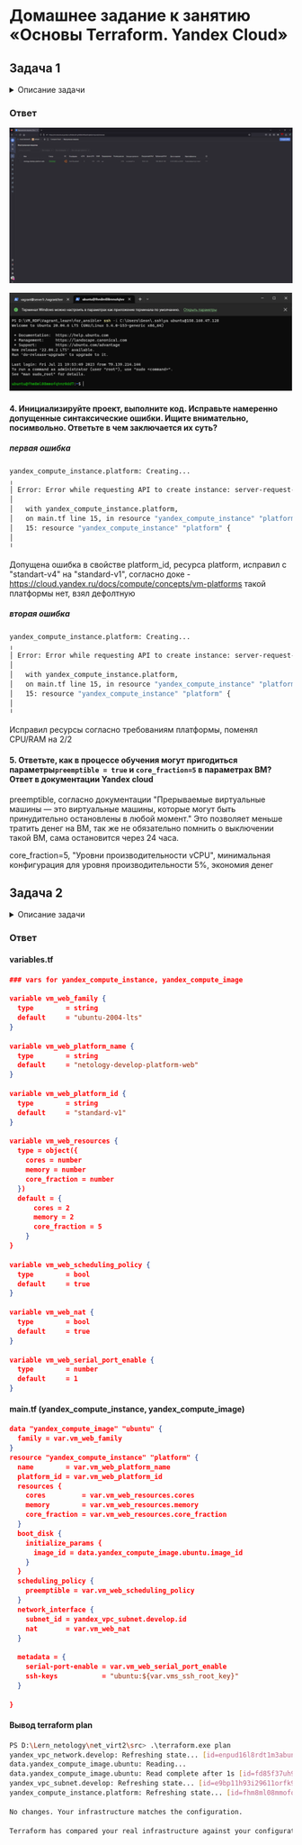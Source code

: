 # Домашнее задание к занятию «Основы Terraform. Yandex Cloud»

## Задача 1

<details>
  <summary>Описание задачи</summary>
1. Изучите проект. В файле variables.tf объявлены переменные для yandex provider.
2. Переименуйте файл personal.auto.tfvars_example в personal.auto.tfvars. Заполните переменные (идентификаторы облака, токен доступа). Благодаря .gitignore этот файл не попадет в публичный репозиторий. **Вы можете выбрать иной способ безопасно передать секретные данные в terraform.**
3. Сгенерируйте или используйте свой текущий ssh ключ. Запишите его открытую часть в переменную **vms_ssh_root_key**.
4. Инициализируйте проект, выполните код. Исправьте намеренно допущенные синтаксические ошибки. Ищите внимательно, посимвольно. Ответьте в чем заключается их суть?
5. Ответьте, как в процессе обучения могут пригодиться параметры```preemptible = true``` и ```core_fraction=5``` в параметрах ВМ? Ответ в документации Yandex cloud.

В качестве решения приложите:

- скриншот ЛК Yandex Cloud с созданной ВМ,
- скриншот успешного подключения к консоли ВМ через ssh(к OS ubuntu необходимо подключаться под пользователем ubuntu: "ssh ubuntu@vm_ip_address"),
- ответы на вопросы.

</details>

### Ответ

![alt text](img/ya1.png "ya1")

![alt text](img/ya2.png "ya2")

#### 4. Инициализируйте проект, выполните код. Исправьте намеренно допущенные синтаксические ошибки. Ищите внимательно, посимвольно. Ответьте в чем заключается их суть?

##### первая ошибка

```bash
yandex_compute_instance.platform: Creating...
╷
│ Error: Error while requesting API to create instance: server-request-id = 290e2196-a3e6-4131-91fc-011db79e8306 server-trace-id = 95758d8c351623d8:2ab06f898cae90ae:95758d8c351623d8:1 client-request-id = d49bebfc-8ad0-437a-b6f5-a7882b7620f8 client-trace-id = 8413fb5c-013e-4744-a152-3440507f41ee rpc error: code = FailedPrecondition desc = Platform "standart-v4" not found
│
│   with yandex_compute_instance.platform,
│   on main.tf line 15, in resource "yandex_compute_instance" "platform":
│   15: resource "yandex_compute_instance" "platform" {
│
╵
```

Допущена ошибка в свойстве platform_id, ресурса platform, исправил с "standart-v4" на "standard-v1", согласно доке - <https://cloud.yandex.ru/docs/compute/concepts/vm-platforms> такой платформы нет, взял дефолтную

##### вторая ошибка

```bash
yandex_compute_instance.platform: Creating...
╷
│ Error: Error while requesting API to create instance: server-request-id = 5f25a486-33b9-4b38-86ef-f28994e218c0 server-trace-id = c7b867b6eb20bbd6:7e2a3f24d493ce73:c7b867b6eb20bbd6:1 client-request-id = d2a1a5de-0358-4a32-9725-87edb3a98c6f client-trace-id = d42c493f-f811-4305-ac5d-c7a9eef48d1f rpc error: code = InvalidArgument desc = the specified number of cores is not available on platform "standard-v1"; allowed core number: 2, 4
│
│   with yandex_compute_instance.platform,
│   on main.tf line 15, in resource "yandex_compute_instance" "platform":
│   15: resource "yandex_compute_instance" "platform" {
│
╵
```

Исправил ресурсы согласно требованиям платформы, поменял CPU/RAM на 2/2

#### 5. Ответьте, как в процессе обучения могут пригодиться параметры```preemptible = true``` и ```core_fraction=5``` в параметрах ВМ? Ответ в документации Yandex cloud

preemptible, согласно документации "Прерываемые виртуальные машины — это виртуальные машины, которые могут быть принудительно остановлены в любой момент." Это позволяет меньше тратить денег на ВМ, так же не обязательно помнить о выключении такой ВМ, сама остановится через 24 часа.

core_fraction=5, "Уровни производительности vCPU", минимальная конфигурация для уровня производительности 5%, экономия денег

## Задача 2

<details>
  <summary>Описание задачи</summary>
1. Изучите файлы проекта.
2. Замените все "хардкод" **значения** для ресурсов **yandex_compute_image** и **yandex_compute_instance** на **отдельные** переменные. К названиям переменных ВМ добавьте в начало префикс **vm_web_** .  Пример: **vm_web_name**.
2. Объявите нужные переменные в файле variables.tf, обязательно указывайте тип переменной. Заполните их **default** прежними значениями из main.tf. 
3. Проверьте terraform plan (изменений быть не должно). 

</details>

### Ответ

#### variables.tf

```JSON
### vars for yandex_compute_instance, yandex_compute_image

variable vm_web_family {
  type        = string
  default     = "ubuntu-2004-lts"
}

variable vm_web_platform_name {
  type        = string
  default     = "netology-develop-platform-web"
}

variable vm_web_platform_id {
  type        = string
  default     = "standard-v1"
}

variable vm_web_resources {
  type = object({
    cores = number
    memory = number
    core_fraction = number
  })
  default = {
      cores = 2
      memory = 2
      core_fraction = 5
    }
}

variable vm_web_scheduling_policy {
  type        = bool
  default     = true
}

variable vm_web_nat {
  type        = bool
  default     = true
}

variable vm_web_serial_port_enable {
  type        = number
  default     = 1
}
```

#### main.tf (yandex_compute_instance, yandex_compute_image)

```JSON
data "yandex_compute_image" "ubuntu" {
  family = var.vm_web_family
}
resource "yandex_compute_instance" "platform" {
  name        = var.vm_web_platform_name
  platform_id = var.vm_web_platform_id
  resources {
    cores         = var.vm_web_resources.cores
    memory        = var.vm_web_resources.memory
    core_fraction = var.vm_web_resources.core_fraction
  }
  boot_disk {
    initialize_params {
      image_id = data.yandex_compute_image.ubuntu.image_id
    }
  }
  scheduling_policy {
    preemptible = var.vm_web_scheduling_policy
  }
  network_interface {
    subnet_id = yandex_vpc_subnet.develop.id
    nat       = var.vm_web_nat
  }

  metadata = {
    serial-port-enable = var.vm_web_serial_port_enable
    ssh-keys           = "ubuntu:${var.vms_ssh_root_key}"
  }

}
```

#### Вывод terraform plan

```bash
PS D:\Lern_netology\net_virt2\src> .\terraform.exe plan
yandex_vpc_network.develop: Refreshing state... [id=enpud16l8rdt1m3abun5]
data.yandex_compute_image.ubuntu: Reading...
data.yandex_compute_image.ubuntu: Read complete after 1s [id=fd85f37uh98ldl1omk30]
yandex_vpc_subnet.develop: Refreshing state... [id=e9bp11h93i29611orfk9]
yandex_compute_instance.platform: Refreshing state... [id=fhm8ml08mmofqhnr0dd7]

No changes. Your infrastructure matches the configuration.

Terraform has compared your real infrastructure against your configuration and found no differences, so no changes are needed.
```


